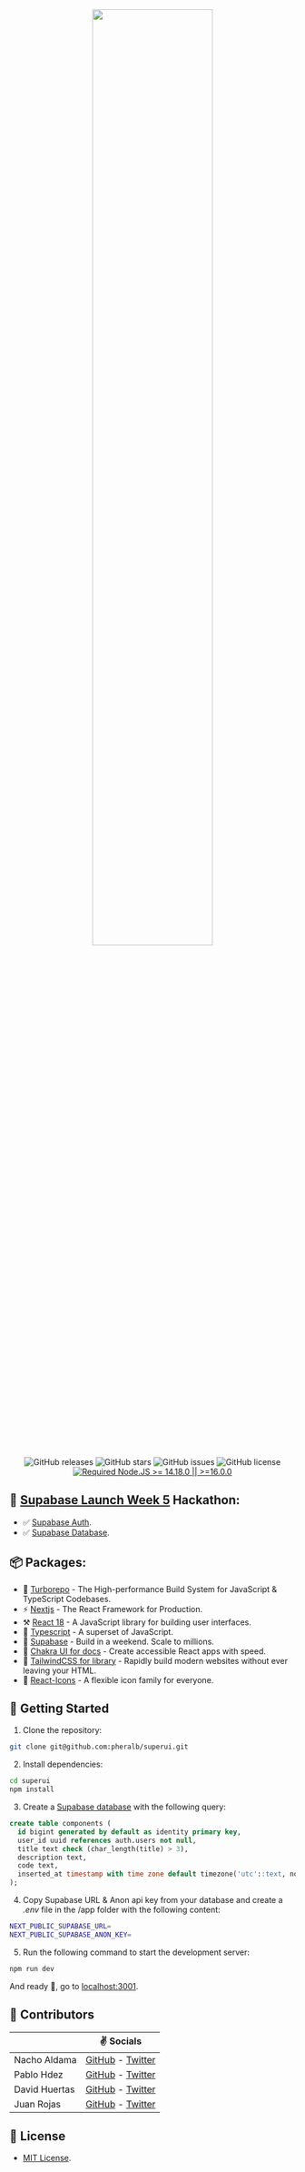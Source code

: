 <div align="center">

<a href="https://superui.vercel.app/" target="_blank">
  <img src="https://i.ibb.co/CVyrh8b/super-UIBanner8.jpg" width="65%">
</a>

![GitHub releases](https://img.shields.io/github/release/pheralb/superui)
![GitHub stars](https://img.shields.io/github/stars/pheralb/superui)
![GitHub issues](https://img.shields.io/github/issues/pheralb/superui)
![GitHub license](https://img.shields.io/github/license/pheralb/superui)
[![Required Node.JS >= 14.18.0 || >=16.0.0](https://img.shields.io/static/v1?label=node&message=14.18.0%20||%20%3E=16.0.0&logo=node.js&color=3f893e)](https://nodejs.org/about/releases)

</div>

## 💚 [Supabase Launch Week 5](https://supabase.com/launch-week) Hackathon:

- ✅ [Supabase Auth](https://supabase.com/docs/guides/auth).
- ✅ [Supabase Database](https://supabase.com/docs/guides/database).

## 📦 Packages:

- 🚀 [Turborepo](https://turborepo.org/) - The High-performance Build System for JavaScript & TypeScript Codebases.
- ⚡️ [Nextjs](https://nextjs.org/) - The React Framework for Production.
- ⚒️ [React 18](https://es.reactjs.org/) - A JavaScript library for building user interfaces.
- 💙 [Typescript](https://www.typescriptlang.org/) - A superset of JavaScript.
- 💚 [Supabase](https://supabase.com/) - Build in a weekend.
  Scale to millions.
- 💅 [Chakra UI for docs](https://chakra-ui.com/) - Create accessible React apps with speed.
- 💨 [TailwindCSS for library](https://tailwindcss.com/) - Rapidly build modern websites without ever leaving your HTML.
- 💖 [React-Icons](https://react-icons.github.io/react-icons/) - A flexible icon family for everyone.

## 🚀 Getting Started

1. Clone the repository:

```bash
git clone git@github.com:pheralb/superui.git
```

2. Install dependencies:

```bash
cd superui
npm install
```

3. Create a [Supabase database](https://database.new/) with the following query:

```sql
create table components (
  id bigint generated by default as identity primary key,
  user_id uuid references auth.users not null,
  title text check (char_length(title) > 3),
  description text,
  code text,
  inserted_at timestamp with time zone default timezone('utc'::text, now()) not null
);
```

4. Copy Supabase URL & Anon api key from your database and create a _.env_ file in the /app folder with the following content:

```bash
NEXT_PUBLIC_SUPABASE_URL=
NEXT_PUBLIC_SUPABASE_ANON_KEY=
```

5. Run the following command to start the development server:

```bash
npm run dev
```

And ready 🥳, go to [localhost:3001](http://localhost:3001/).

## 💖 Contributors

|               | ✌️ Socials                                                                              |
| ------------- | --------------------------------------------------------------------------------------- |
| Nacho Aldama  | [GitHub](https://github.com/nachoaldamav) - [Twitter](https://twitter.com/nachoaldamav) |
| Pablo Hdez    | [GitHub](https://github.com/pheralb/superui) - [Twitter](https://twitter.com/pheralb_)  |
| David Huertas | [GitHub](https://github.com/ikurotime) - [Twitter](https://twitter.com/ikurotime)       |
| Juan Rojas    | [GitHub](https://github.com/Davidr2998) - [Twitter](https://twitter.com/tmchein)        |

## 🔑 License

- [MIT License](https://github.com/pheralb/superui).
